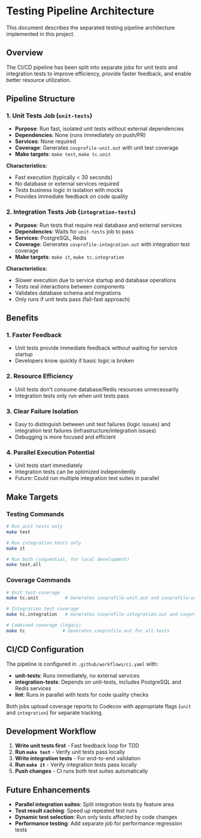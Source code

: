 # Testing Pipeline Architecture

This document describes the separated testing pipeline architecture implemented in this project.

## Overview

The CI/CD pipeline has been split into separate jobs for unit tests and integration tests to improve efficiency, provide faster feedback, and enable better resource utilization.

## Pipeline Structure

### 1. Unit Tests Job (`unit-tests`)
- **Purpose**: Run fast, isolated unit tests without external dependencies
- **Dependencies**: None (runs immediately on push/PR)
- **Services**: None required
- **Coverage**: Generates `covprofile-unit.out` with unit test coverage
- **Make targets**: `make test`, `make tc.unit`

**Characteristics:**
- Fast execution (typically < 30 seconds)
- No database or external services required
- Tests business logic in isolation with mocks
- Provides immediate feedback on code quality

### 2. Integration Tests Job (`integration-tests`)
- **Purpose**: Run tests that require real database and external services
- **Dependencies**: Waits for `unit-tests` job to pass
- **Services**: PostgreSQL, Redis
- **Coverage**: Generates `covprofile-integration.out` with integration test coverage
- **Make targets**: `make it`, `make tc.integration`

**Characteristics:**
- Slower execution due to service startup and database operations
- Tests real interactions between components
- Validates database schema and migrations
- Only runs if unit tests pass (fail-fast approach)

## Benefits

### 1. **Faster Feedback**
- Unit tests provide immediate feedback without waiting for service startup
- Developers know quickly if basic logic is broken

### 2. **Resource Efficiency**
- Unit tests don't consume database/Redis resources unnecessarily
- Integration tests only run when unit tests pass

### 3. **Clear Failure Isolation**
- Easy to distinguish between unit test failures (logic issues) and integration test failures (infrastructure/integration issues)
- Debugging is more focused and efficient

### 4. **Parallel Execution Potential**
- Unit tests start immediately
- Integration tests can be optimized independently
- Future: Could run multiple integration test suites in parallel

## Make Targets

### Testing Commands
```bash
# Run unit tests only
make test

# Run integration tests only  
make it

# Run both (sequential, for local development)
make test.all
```

### Coverage Commands
```bash
# Unit test coverage
make tc.unit          # Generates covprofile-unit.out and covprofile-unit.html

# Integration test coverage
make tc.integration   # Generates covprofile-integration.out and covprofile-integration.html

# Combined coverage (legacy)
make tc              # Generates covprofile.out for all tests
```

## CI/CD Configuration

The pipeline is configured in `.github/workflows/ci.yaml` with:

- **unit-tests**: Runs immediately, no external services
- **integration-tests**: Depends on unit-tests, includes PostgreSQL and Redis services
- **lint**: Runs in parallel with tests for code quality checks

Both jobs upload coverage reports to Codecov with appropriate flags (`unit` and `integration`) for separate tracking.

## Development Workflow

1. **Write unit tests first** - Fast feedback loop for TDD
2. **Run `make test`** - Verify unit tests pass locally
3. **Write integration tests** - For end-to-end validation
4. **Run `make it`** - Verify integration tests pass locally
5. **Push changes** - CI runs both test suites automatically

## Future Enhancements

- **Parallel integration suites**: Split integration tests by feature area
- **Test result caching**: Speed up repeated test runs
- **Dynamic test selection**: Run only tests affected by code changes
- **Performance testing**: Add separate job for performance regression tests